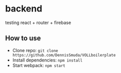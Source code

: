 # backend
testing react + router + firebase

## How to use

  * Clone repo: `git clone https://github.com/DennisSmuda/VOLLboilerplate`
  * Install dependencies: `npm install`
  * Start webpack: `npm start`
